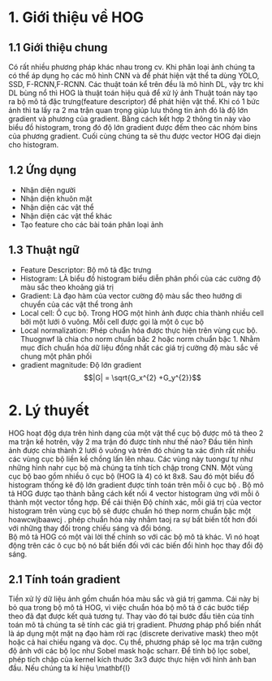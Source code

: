# 1. Giới thiệu về HOG
## 1.1 Giới thiệu chung
Có rất nhiều phương pháp khác nhau trong cv. Khi phân loại ảnh chúng ta có thể áp dụng họ các mô hình CNN và để phát hiện vật thể ta dùng YOLO, SSD, F-RCNN,F-RCNN. Các thuật toán kể trên đều là mô hình DL, vậy trc khi DL bùng nổ thì HOG là thuật toán hiệu quả để xử lý ảnh
Thuật toán này tạo ra bộ mô tả đặc trưng(feature descriptor) để phát hiện vật thể. Khi có 1 bức ảnh thì ta lấy ra 2 ma trận quan trọng giúp lưu thông tin ảnh đó là độ lớn gradient và phương của gradient. Bằng cách kết hợp 2 thông tin này vào biểu đồ histogram, trong đó độ lớn gradient được đếm theo các nhóm bins của phương gradient. Cuối cùng chúng ta sẽ thu được vector HOG đại diejn cho histogram. 
## 1.2 Ứng dụng
- Nhận diện người
- Nhận diện khuôn mặt
- Nhận diện các vật thể
- Nhận diện các vật thể khác
- Tạo feature cho các bài toán phân loại ảnh
## 1.3 Thuật ngữ
- Feature Descriptor: Bộ mô tả đặc trưng
- Histogram: LÀ biểu đồ histogram biểu diễn phân phối của các cường độ màu sắc theo khoảng giá trị
- Gradient: Là đạo hàm của vector cường độ màu sắc theo hướng di chuyển của các vật thể trong ảnh
- Local cell: Ô cục bộ. Trong HOG một hình ảnh được chia thành nhiều cell bởi một lưới ô vuông. Mỗi cell được gọi là một ô cục bộ
- Local normalization: Phép chuẩn hóa được thực hiện trên vùng cục bộ. Thuognwf là chia cho norm chuẩn bâc 2 hoặc norm chuẩn bậc 1. Nhằm mục đích chuẩn hóa dữ liệu đồng nhất các giá trj cường độ màu sắc về chung một phân phối
- gradient magnitude: Độ lớn gradient $$|G| = \sqrt{G_x^{2} +G_y^{2}}$$ 
# 2. Lý thuyết
HOG hoạt độg dựa trên hình dạng của một vật thể cục bộ được mô tả theo 2 ma trận kể hotrên, vậy 2 ma trận đó được tính như thế nào? Đầu tiên hình ảnh được chia thành 2 lưới ô vuông và trên đó chúng ta xác định rất nhiều các vùng cục bộ liền kề chồng lấn lên nhau. Các vùng này tuongư tự như những hình nahr cục bộ mà chúng ta tính tích chập trong CNN. Một vùng cục bộ bao gồm nhiều ô cục bộ (HOG là 4) có kt 8x8. Sau đó một biểu đồ histogram thống kê độ lớn gradient được tính toán trên mỗi ô cục bộ . Bộ mô tả HOG được tạo thành bằng cách kết nối 4 vector histogram ứng với mỗi ô thành một vector tổng hợp. Để cải thiện Độ chính xác, mỗi giá trị của vector histogram trên vùng cục bộ sẽ được chuẩn hó thep norm chuẩn bậc một hoawcwjbaawcj  . phép chuẩn hóa này nhằm taoj ra sự bất biến tốt hơn đối với những thay đổi trong chiếu sáng và đổi bóng.  
Bộ mô tả HOG có một vài lời thế chính so với các bộ mô tả khác. Vì nó hoạt động trên các ô cục bộ nó bất biến đối với các biến đổi hình học thay đổi độ sáng.  
## 2.1 Tính toán gradient
Tiền xử lý dữ liệu ảnh gồm chuẩn hóa màu sắc và giá trị gamma. Cái này bị bỏ qua trong bộ mô tả HOG, vì việc chuẩn hóa bộ mô tả ở các bước tiếp theo đã đạt được kết quả tương tự. Thay vào đó tại bước đầu tiên của tính toán mô tả chúng ta sẽ tính các giá trị gradient. Phương pháp phổ biến nhất là áp dụng một mặt nạ đạo hàm rời rạc (discrete derivative mask) theo một hoặc cả hai chiều ngang và dọc. Cụ thể, phương pháp sẽ lọc ma trận cường độ ảnh với các bộ lọc như Sobel mask hoặc scharr.
Để tính bộ lọc sobel, phép tích chập của kernel kích thước $3x3$ được thực hiện với hình ảnh ban đầu. Nếu chúng ta kí hiệu \mathbf{I}
